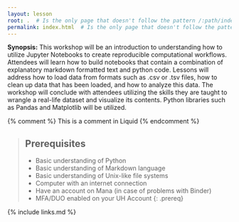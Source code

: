 ```yaml
---
layout: lesson
root: .  # Is the only page that doesn't follow the pattern /:path/index.html
permalink: index.html  # Is the only page that doesn't follow the pattern /:path/index.html
---
```

**Synopsis:** This workshop will be an introduction to understanding how to utilize Jupyter Notebooks to create reproducible computational workflows. Attendees will learn how to build notebooks that contain a combination of explanatory markdown formatted text and python code. Lessons will address how to load data from formats such as .csv or .tsv files, how to clean up data that has been loaded, and how to analyze this data. The workshop will conclude with attendees utilizing the skills they are taught to wrangle a real-life dataset and visualize its contents. Python libraries such as Pandas and Matplotlib will be utilized.

<!-- this is an html comment -->

{% comment %} This is a comment in Liquid {% endcomment %}

> ## Prerequisites
> 
> - Basic understanding of Python
> - Basic understanding of Markdown language
> - Basic understanding of Unix-like file systems
> - Computer with an internet connection
> - Have an account on Mana (in case of problems with Binder)
> - MFA/DUO enabled on your UH Account
{: .prereq}

{% include links.md %}
